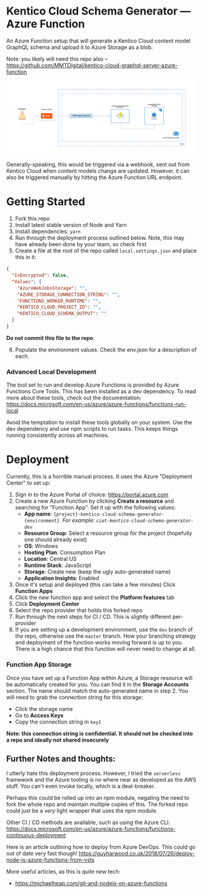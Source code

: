 # Kentico Cloud Schema Generator — Azure Function

An Azure Function setup that will generate a Kentico Cloud content model GraphQL schema and upload it to Azure Storage as a blob.

Note: you likely will need this repo also – https://github.com/MMTDigital/kentico-cloud-graphql-server-azure-function

![Container Diagram](./container-diagram.png?raw=true "Container Diagram")

Generally-speaking, this would be triggered via a webhook, sent out from Kentico Cloud when content models change are updated. However, it can also be triggered manually by hitting the Azure Function URL endpoint.

# Getting Started

1) Fork this repo
2) Install latest stable version of Node and Yarn
3) Install dependencies: `yarn`
4) Run through the deployment process outlined below. Note, this may have already been done by your team, so check first
5) Create a file at the root of the repo called `local.settings.json` and place this in it:

```json
{
  "IsEncrypted": false,
  "Values": {
    "AzureWebJobsStorage": "",
    "AZURE_STORAGE_CONNECTION_STRING": "",
    "FUNCTIONS_WORKER_RUNTIME": "",
    "KENTICO_CLOUD_PROJECT_ID": "",
    "KENTICO_CLOUD_SCHEMA_OUTPUT": ""
  }
}

```
**Do not commit this file to the repo**

6) Populate the environment values. Check the env.json for a description of each.

### Advanced Local Development

The tool set to run and develop Azure Functions is provided by Azure Functions Core Tools. This has been installed as a dev dependency. To read more about these tools, check out the documentation: https://docs.microsoft.com/en-us/azure/azure-functions/functions-run-local

Avoid the temptation to install these tools globally on your system. Use the dev dependency and use npm scripts to run tasks. This keeps things running consistently across all machines.

# Deployment

Currently, this is a horrible manual process. It uses the Azure "Deployment Center" to set up:

1) Sign in to the Azure Portal of choice: https://portal.azure.com
2) Create a new Azure Function by clicking **Create a resource** and searching for "Function App". Set it up with the following values:
    - **App name**: `{project}-kentico-cloud-schema-generator-{environment}`. _For example: `ciot-kentico-cloud-schema-generator-dev`_
    - **Resource Group**: Select a resource group for the project (hopefully one should already exist)
    - **OS**: Windows
    - **Hosting Plan**: Consumption Plan
    - **Location**: Central US
    - **Runtime Stack**: JavaScript
    - **Storage**: Create new (keep the ugly auto-generated name)
    - **Application Insights**: Enabled
3) Once it's setup and deployed (this can take a few minutes) Click **Function Apps**
4) Click the new function app and select the **Platform features** tab
5) Click **Deployment Center**
6) Select the repo provider that holds this forked repo
7) Run through the next steps for CI / CD. This is slightly different per-provider
8) If you are setting up a development environment, use the `dev` branch of the repo, otherwise use the `master` branch. How your branching strategy and deployment of the function works moving forward is up to you. There is a high chance that this function will never need to change at all.

### Function App Storage

Once you have set up a Function App within Azure, a Storage resource will be automatically created for you. You can find it in the **Storage Accounts** section. The name should match the auto-generated name in step 2. You will need to grab the connection string for this storage:

- Click the storage name
- Go to **Access Keys**
- Copy the connection string in `key1`

**Note: this connection string is confidential. It should not be checked into a repo and ideally not shared insecurely**


## Further Notes and thoughts:

I utterly hate this deployment process. However, I tried the `serverless` framework and the Azure tooling is no where near as developed as the AWS stuff. You can't even invoke locally, which is a deal-breaker.

Perhaps this could be rolled up into an npm module, negating the need to fork the whole repo and maintain multiple copies of this. The forked repo could just be a _very_ light wrapper that uses the npm module.

Other CI / CD methods are available, such as using the Azure CLI: https://docs.microsoft.com/en-us/azure/azure-functions/functions-continuous-deployment

Here is an article outlining how to deploy from Azure DevOps. This could go out of date very fast though! https://guyharwood.co.uk/2018/07/26/deploy-node-js-azure-functions-from-vsts

More useful articles, as this is quite new tech: 
- https://michaelheap.com/git-and-nodejs-on-azure-functions
